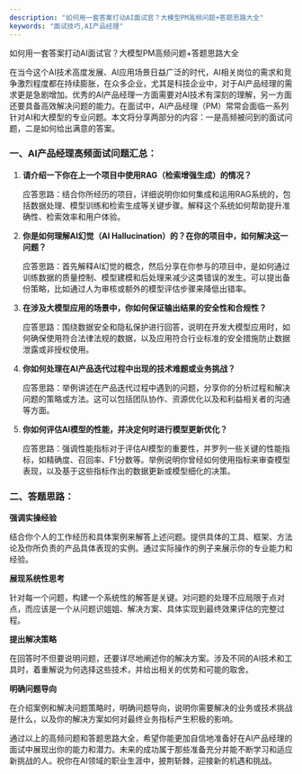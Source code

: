 ```yaml
---
description: "如何用一套答案打动AI面试官？大模型PM高频问题+答题思路大全"
keywords: "面试技巧,AI产品经理"
---
```

如何用一套答案打动AI面试官？大模型PM高频问题+答题思路大全

在当今这个AI技术高度发展、AI应用场景日益广泛的时代，AI相关岗位的需求和竞争激烈程度都在持续膨胀，在众多企业，尤其是科技企业中，对于AI产品经理的需求更是急剧增加。优秀的AI产品经理一方面需要对AI技术有深刻的理解，另一方面还要具备高效解决问题的能力。在面试中，AI产品经理（PM）常常会面临一系列针对AI和大模型的专业问题。本文将分享两部分的内容：一是高频被问到的面试问题，二是如何给出满意的答案。

### 一、AI产品经理高频面试问题汇总：

1. **请介绍一下你在上一个项目中使用RAG（检索增强生成）的情况？**

    应答思路：结合你所经历的项目，详细说明你如何集成和运用RAG系统的，包括数据处理、模型训练和检索生成等关键步骤。解释这个系统如何帮助提升准确性、检索效率和用户体验。

2. **你是如何理解AI幻觉（AI Hallucination）的？在你的项目中，如何解决这一问题？**

    应答思路：首先解释AI幻觉的概念，然后分享在你参与的项目中，是如何通过训练数据的质量控制、模型建模和后处理来减少这类错误的发生。可以提出备份策略，比如通过人为审核或额外的模型评估步骤来降低出错率。

3. **在涉及大模型应用的场景中，你如何保证输出结果的安全性和合规性？**

    应答思路：围绕数据安全和隐私保护进行回答，说明在开发大模型应用时，如何确保使用符合法律法规的数据，以及应用符合行业标准的安全措施防止数据泄露或非授权使用。

4. **你如何处理在AI产品迭代过程中出现的技术难题或业务挑战？**

    应答思路：举例讲述在产品迭代过程中遇到的问题，分享你的分析过程和解决问题的策略或方法。这可以包括团队协作、资源优化以及和利益相关者的沟通等方面。

5. **你如何评估AI模型的性能，并决定何时进行模型更新优化？**

    应答思路：强调性能指标对于评估AI模型的重要性，并罗列一些关键的性能指标，如精确度、召回率、F1分数等。举例说明你曾经如何使用指标来审查模型表现，以及基于这些指标作出的数据更新或模型细化的决策。

### 二、答题思路：

**强调实操经验**

结合你个人的工作经历和具体案例来解答上述问题。提供具体的工具、框架、方法论及你所负责的产品具体表现的实例。通过实际操作的例子来展示你的专业能力和经验。

**展现系统性思考**

针对每一个问题，构建一个系统性的解答是关键。对问题的处理不应局限于点对点，而应该是一个从问题识姐姐、解决方案、具体实现到最终效果评估的完整过程。

**提出解决策略**

在回答时不但要说明问题，还要详尽地阐述你的解决方案。涉及不同的AI技术和工具时，着重解说为何选择这些技术，并给出相关的优势和可能的取舍。

**明确问题导向**

在介绍案例和解决问题策略时，明确问题导向，说明你需要解决的业务或技术挑战是什么，以及你的解决方案如何对最终业务指标产生积极的影响。

通过以上的高频问题和答题思路大全，希望你能更加自信地准备好在AI产品经理的面试中展现出你的能力和潜力。未来的成功属于那些准备充分并能不断学习和适应新挑战的人。祝你在AI领域的职业生涯中，披荆斩棘，迎接新的机遇和挑战。

